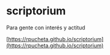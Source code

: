 # scriptorium
Para gente con interés y actitud


[https://rpucheta.github.io/scriptorium](https://rpucheta.github.io/scriptorium)
